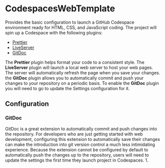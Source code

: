 # CodespacesWebTemplate

Provides the basic configuration to launch a GitHub Codespace environment ready for HTML, CSS, and JavaScript coding. The project will spin up a Codespace with the following plugins:

- [Prettier](https://github.com/prettier/prettier-vscode)
- [LiveServer](https://github.com/ritwickdey/vscode-live-server)
- [GitDoc](https://github.com/lostintangent/gitdoc)

The **Prettier** plugin helps format your code to a consistent style. The **LiveServer** plugin will launch a local web server to host your web pages. The server will automatically refresh the page when you save your changes.  the **GitDoc** plugin allows you to automatically commit and push your changes to your repository on a periodic basis.  To enable the **GitDoc** plugin you will need to go to update the Settings configuration for it.

## Configuration

### GitDoc
GitDoc is a great extension to automatically commit and push changes into the repository.  For developers who are just getting started with web development, configuring this extension to automatically save their changes can make the introduction into git version control a much less intimidating experience.  Because the extension cannot be configured by default to automatically push the changes up to the repository, users will need to update the settings the first time they launch project in Codespaces.
1. 

